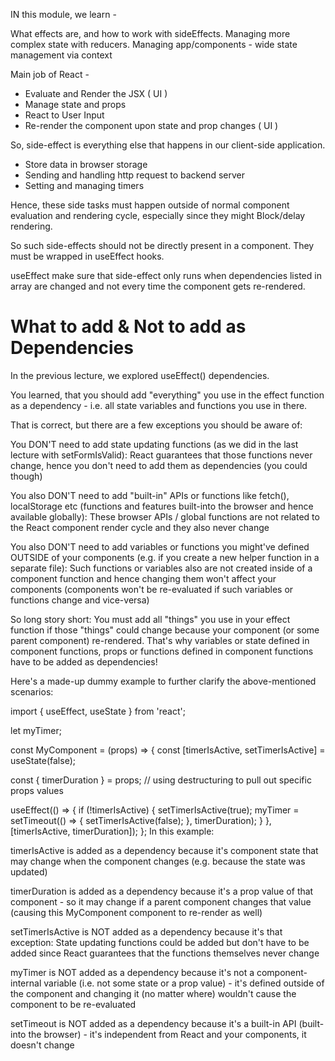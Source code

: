IN this module, we learn -

What effects are, and how to work with sideEffects.
Managing more complex state with reducers.
Managing app/components - wide state management via context

Main job of React -
- Evaluate and Render the JSX ( UI )
- Manage state and props
- React to User Input 
- Re-render the component upon state and prop changes ( UI )

So, side-effect is everything else that happens in our client-side application.
- Store data in browser storage
- Sending and handling http request to backend server
- Setting and managing timers

Hence, these side tasks must happen outside of normal component evaluation and rendering cycle, especially
since they might Block/delay rendering.

So such side-effects should not be directly present in a component. They must be wrapped in useEffect hooks. 

useEffect make sure that side-effect only runs when dependencies listed in array are changed and not every 
time the component gets re-rendered.


# What to add & Not to add as Dependencies

In the previous lecture, we explored useEffect() dependencies.

You learned, that you should add "everything" you use in the effect function as a dependency - i.e. all state
 variables and functions you use in there.

That is correct, but there are a few exceptions you should be aware of:

You DON'T need to add state updating functions (as we did in the last lecture with setFormIsValid): React 
guarantees that those functions never change, hence you don't need to add them as dependencies (you could 
though)

You also DON'T need to add "built-in" APIs or functions like fetch(), localStorage etc (functions and features 
built-into the browser and hence available globally): These browser APIs / global functions are not related to 
the React component render cycle and they also never change

You also DON'T need to add variables or functions you might've defined OUTSIDE of your components (e.g. if you 
create a new helper function in a separate file): Such functions or variables also are not created inside of a 
component function and hence changing them won't affect your components (components won't be re-evaluated if 
such variables or functions change and vice-versa)

So long story short: You must add all "things" you use in your effect function if those "things" could change 
because your component (or some parent component) re-rendered. That's why variables or state defined in 
component functions, props or functions defined in component functions have to be added as dependencies!

Here's a made-up dummy example to further clarify the above-mentioned scenarios:

import { useEffect, useState } from 'react';
 
let myTimer;
 
const MyComponent = (props) => {
  const [timerIsActive, setTimerIsActive] = useState(false);
 
  const { timerDuration } = props; // using destructuring to pull out specific props values
 
  useEffect(() => {
    if (!timerIsActive) {
      setTimerIsActive(true);
      myTimer = setTimeout(() => {
        setTimerIsActive(false);
      }, timerDuration);
    }
  }, [timerIsActive, timerDuration]);
};
In this example:

timerIsActive is added as a dependency because it's component state that may change when the component changes 
(e.g. because the state was updated)

timerDuration is added as a dependency because it's a prop value of that component - so it may change if a 
parent component changes that value (causing this MyComponent component to re-render as well)

setTimerIsActive is NOT added as a dependency because it's that exception: State updating functions could be 
added but don't have to be added since React guarantees that the functions themselves never change

myTimer is NOT added as a dependency because it's not a component-internal variable (i.e. not some state or a 
prop value) - it's defined outside of the component and changing it (no matter where) wouldn't cause the 
component to be re-evaluated

setTimeout is NOT added as a dependency because it's a built-in API (built-into the browser) - it's 
independent from React and your components, it doesn't change
